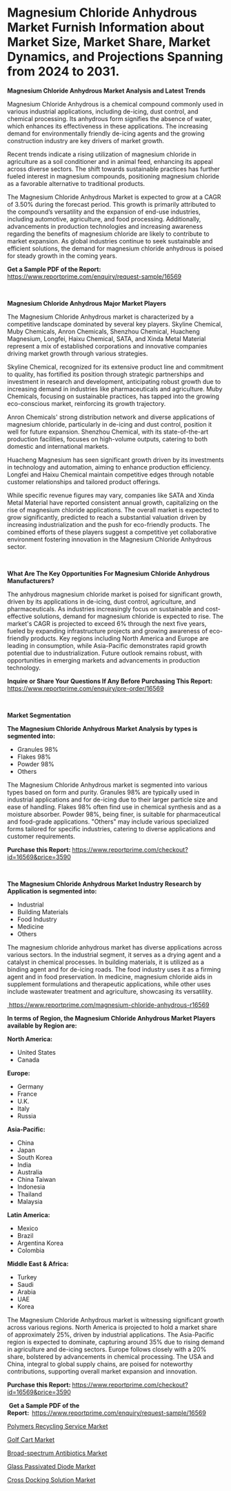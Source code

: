 <p><h1>Magnesium Chloride Anhydrous Market Furnish Information about Market Size, Market Share, Market Dynamics, and Projections Spanning from 2024 to 2031.</h1></p><p><strong>Magnesium Chloride Anhydrous Market Analysis and Latest Trends</strong></p>
<p><p>Magnesium Chloride Anhydrous is a chemical compound commonly used in various industrial applications, including de-icing, dust control, and chemical processing. Its anhydrous form signifies the absence of water, which enhances its effectiveness in these applications. The increasing demand for environmentally friendly de-icing agents and the growing construction industry are key drivers of market growth.</p><p>Recent trends indicate a rising utilization of magnesium chloride in agriculture as a soil conditioner and in animal feed, enhancing its appeal across diverse sectors. The shift towards sustainable practices has further fueled interest in magnesium compounds, positioning magnesium chloride as a favorable alternative to traditional products.</p><p>The Magnesium Chloride Anhydrous Market is expected to grow at a CAGR of 3.50% during the forecast period. This growth is primarily attributed to the compound’s versatility and the expansion of end-use industries, including automotive, agriculture, and food processing. Additionally, advancements in production technologies and increasing awareness regarding the benefits of magnesium chloride are likely to contribute to market expansion. As global industries continue to seek sustainable and efficient solutions, the demand for magnesium chloride anhydrous is poised for steady growth in the coming years.</p></p>
<p><strong>Get a Sample PDF of the Report:&nbsp;</strong> <a href="https://www.reportprime.com/enquiry/request-sample/16569?utm_campaign=62&utm_medium=2&utm_source=Github&utm_content=ia&utm_term=27112024&utm_id=magnesium-chloride-anhydrous">https://www.reportprime.com/enquiry/request-sample/16569</a></p>
<p>&nbsp;</p>
<p><strong>Magnesium Chloride Anhydrous Major Market Players</strong></p>
<p><p>The Magnesium Chloride Anhydrous market is characterized by a competitive landscape dominated by several key players. Skyline Chemical, Muby Chemicals, Anron Chemicals, Shenzhou Chemical, Huacheng Magnesium, Longfei, Haixu Chemical, SATA, and Xinda Metal Material represent a mix of established corporations and innovative companies driving market growth through various strategies.</p><p>Skyline Chemical, recognized for its extensive product line and commitment to quality, has fortified its position through strategic partnerships and investment in research and development, anticipating robust growth due to increasing demand in industries like pharmaceuticals and agriculture. Muby Chemicals, focusing on sustainable practices, has tapped into the growing eco-conscious market, reinforcing its growth trajectory.</p><p>Anron Chemicals' strong distribution network and diverse applications of magnesium chloride, particularly in de-icing and dust control, position it well for future expansion. Shenzhou Chemical, with its state-of-the-art production facilities, focuses on high-volume outputs, catering to both domestic and international markets.</p><p>Huacheng Magnesium has seen significant growth driven by its investments in technology and automation, aiming to enhance production efficiency. Longfei and Haixu Chemical maintain competitive edges through notable customer relationships and tailored product offerings.</p><p>While specific revenue figures may vary, companies like SATA and Xinda Metal Material have reported consistent annual growth, capitalizing on the rise of magnesium chloride applications. The overall market is expected to grow significantly, predicted to reach a substantial valuation driven by increasing industrialization and the push for eco-friendly products. The combined efforts of these players suggest a competitive yet collaborative environment fostering innovation in the Magnesium Chloride Anhydrous sector.</p></p>
<p>&nbsp;</p>
<p><strong>What Are The Key Opportunities For Magnesium Chloride Anhydrous Manufacturers?</strong></p>
<p><p>The anhydrous magnesium chloride market is poised for significant growth, driven by its applications in de-icing, dust control, agriculture, and pharmaceuticals. As industries increasingly focus on sustainable and cost-effective solutions, demand for magnesium chloride is expected to rise. The market's CAGR is projected to exceed 6% through the next five years, fueled by expanding infrastructure projects and growing awareness of eco-friendly products. Key regions including North America and Europe are leading in consumption, while Asia-Pacific demonstrates rapid growth potential due to industrialization. Future outlook remains robust, with opportunities in emerging markets and advancements in production technology.</p></p>
<p><strong>Inquire or Share Your Questions If Any Before Purchasing This Report:</strong> <a href="https://www.reportprime.com/enquiry/pre-order/16569?utm_campaign=62&utm_medium=2&utm_source=Github&utm_content=ia&utm_term=27112024&utm_id=magnesium-chloride-anhydrous">https://www.reportprime.com/enquiry/pre-order/16569</a></p>
<p>&nbsp;</p>
<p><strong>Market Segmentation</strong></p>
<p><strong>The Magnesium Chloride Anhydrous Market Analysis by types is segmented into:</strong></p>
<p><ul><li>Granules 98%</li><li>Flakes 98%</li><li>Powder 98%</li><li>Others</li></ul></p>
<p><p>The Magnesium Chloride Anhydrous market is segmented into various types based on form and purity. Granules 98% are typically used in industrial applications and for de-icing due to their larger particle size and ease of handling. Flakes 98% often find use in chemical synthesis and as a moisture absorber. Powder 98%, being finer, is suitable for pharmaceutical and food-grade applications. "Others" may include various specialized forms tailored for specific industries, catering to diverse applications and customer requirements.</p></p>
<p><strong>Purchase this Report:&nbsp;</strong><a href="https://www.reportprime.com/checkout?id=16569&price=3590&utm_campaign=62&utm_medium=2&utm_source=Github&utm_content=ia&utm_term=27112024&utm_id=magnesium-chloride-anhydrous">https://www.reportprime.com/checkout?id=16569&price=3590</a></p>
<p>&nbsp;</p>
<p><strong>The Magnesium Chloride Anhydrous Market Industry Research by Application is segmented into:</strong></p>
<p><ul><li>Industrial</li><li>Building Materials</li><li>Food Industry</li><li>Medicine</li><li>Others</li></ul></p>
<p><p>The magnesium chloride anhydrous market has diverse applications across various sectors. In the industrial segment, it serves as a drying agent and a catalyst in chemical processes. In building materials, it is utilized as a binding agent and for de-icing roads. The food industry uses it as a firming agent and in food preservation. In medicine, magnesium chloride aids in supplement formulations and therapeutic applications, while other uses include wastewater treatment and agriculture, showcasing its versatility.</p></p>
<p><a href="https://www.reportprime.com/magnesium-chloride-anhydrous-r16569?utm_campaign=62&utm_medium=2&utm_source=Github&utm_content=ia&utm_term=27112024&utm_id=magnesium-chloride-anhydrous">&nbsp;https://www.reportprime.com/magnesium-chloride-anhydrous-r16569</a></p>
<p><strong>In terms of Region, the Magnesium Chloride Anhydrous Market Players available by Region are:</strong></p>
<p>
    <p> <strong> North America: </strong>
        <ul>
            <li>United States</li>
            <li>Canada</li>
        </ul>
        </p> 
    <p> <strong> Europe: </strong>
        <ul>
            <li>Germany</li>
            <li>France</li>
            <li>U.K.</li>
            <li>Italy</li>
            <li>Russia</li>
        </ul>
        </p> 
    <p> <strong> Asia-Pacific: </strong>
        <ul>
            <li>China</li>
            <li>Japan</li>
            <li>South Korea</li>
            <li>India</li>
            <li>Australia</li>
            <li>China Taiwan</li>
            <li>Indonesia</li>
            <li>Thailand</li>
            <li>Malaysia</li>
        </ul>
        </p> 
    <p> <strong> Latin America: </strong>
        <ul>
            <li>Mexico</li>
            <li>Brazil</li>
            <li>Argentina Korea</li>
            <li>Colombia</li>
        </ul>
        </p> 
    <p> <strong> Middle East & Africa: </strong>
        <ul>
            <li>Turkey</li>
            <li>Saudi</li>
            <li>Arabia</li>
            <li>UAE</li>
            <li>Korea</li>
        </ul>
    </p>
    </p>
<p><p>The Magnesium Chloride Anhydrous market is witnessing significant growth across various regions. North America is projected to hold a market share of approximately 25%, driven by industrial applications. The Asia-Pacific region is expected to dominate, capturing around 35% due to rising demand in agriculture and de-icing sectors. Europe follows closely with a 20% share, bolstered by advancements in chemical processing. The USA and China, integral to global supply chains, are poised for noteworthy contributions, supporting overall market expansion and innovation.</p></p>
<p><strong>Purchase this Report: </strong><a href="https://www.reportprime.com/checkout?id=16569&price=3590&utm_campaign=62&utm_medium=2&utm_source=Github&utm_content=ia&utm_term=27112024&utm_id=magnesium-chloride-anhydrous">https://www.reportprime.com/checkout?id=16569&price=3590</a></p>
<p>&nbsp;<strong>Get a Sample PDF of the Report:&nbsp;&nbsp;</strong><a href="https://www.reportprime.com/enquiry/request-sample/16569?utm_campaign=62&utm_medium=2&utm_source=Github&utm_content=ia&utm_term=27112024&utm_id=magnesium-chloride-anhydrous">https://www.reportprime.com/enquiry/request-sample/16569</a></p>
<p><strong></strong></p>
<p><p><a href="https://issuu.com/reportprime-2/docs/polymers-recycling-service-market-s_bb6547f433b76a?utm_campaign=62&utm_medium=2&utm_source=Github&utm_content=ia&utm_term=27112024&utm_id=magnesium-chloride-anhydrous">Polymers Recycling Service Market</a></p><p><a href="https://github.com/WashimHussain441/Market-Research-Report-List-1/blob/main/golf-cart-market.md?utm_campaign=62&utm_medium=2&utm_source=Github&utm_content=ia&utm_term=27112024&utm_id=magnesium-chloride-anhydrous">Golf Cart Market</a></p><p><a href="https://issuu.com/reportprime-2/docs/broad-spectrum-antibiotics-market-s_58461689a863a1?utm_campaign=62&utm_medium=2&utm_source=Github&utm_content=ia&utm_term=27112024&utm_id=magnesium-chloride-anhydrous">Broad-spectrum Antibiotics Market</a></p><p><a href="https://www.linkedin.com/pulse/glass-passivated-diode-revenue-growth-report-2024-2031-zakupka-qfcle?utm_campaign=62&utm_medium=2&utm_source=Github&utm_content=ia&utm_term=27112024&utm_id=magnesium-chloride-anhydrous">Glass Passivated Diode Market</a></p><p><a href="https://www.linkedin.com/pulse/cross-docking-solution-market-size-grow-71-cagr-from-lyeyc?utm_campaign=62&utm_medium=2&utm_source=Github&utm_content=ia&utm_term=27112024&utm_id=magnesium-chloride-anhydrous">Cross Docking Solution Market</a></p></p>